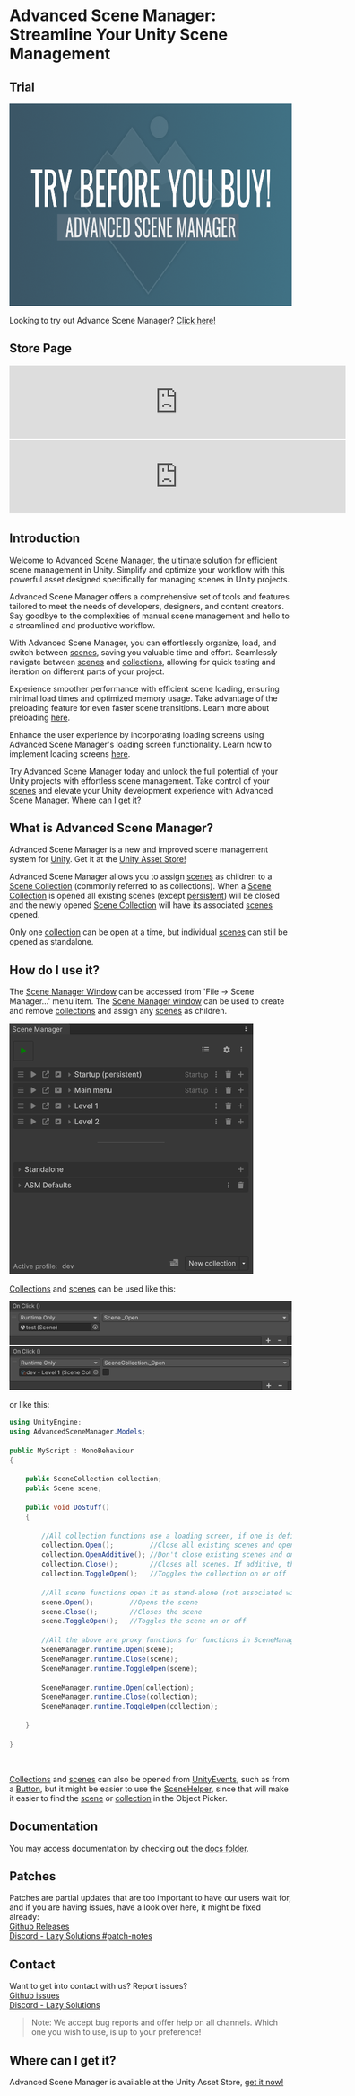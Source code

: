 # Advanced Scene Manager: Streamline Your Unity Scene Management

## Trial

<p align="center">
<img src="/trial/Trial.png" width="640" height="360" />
</p>

Looking to try out Advance Scene Manager? [Click here!](/trial/)

## Store Page

<iframe src="https://assetstore.unity.com/linkmaker/embed/package/174152/widget-wide?aid=1100ljPVc&pubref=docs" style="width:600px; height:130px; border:0px;"></iframe>

<iframe src="https://assetstore.unity.com/linkmaker/embed/package/311223/widget-wide?aid=1100ljPVc&pubref=docs" style="width:600px; height:130px; border:0px;"></iframe>

## Introduction
Welcome to Advanced Scene Manager, the ultimate solution for efficient scene management in Unity. Simplify and optimize your workflow with this powerful asset designed specifically for managing scenes in Unity projects.

Advanced Scene Manager offers a comprehensive set of tools and features tailored to meet the needs of developers, designers, and content creators. Say goodbye to the complexities of manual scene management and hello to a streamlined and productive workflow.

With Advanced Scene Manager, you can effortlessly organize, load, and switch between [scenes](https://github.com/Lazy-Solutions/AdvancedSceneManager/blob/main/docs/guides/Scenes.md), saving you valuable time and effort. Seamlessly navigate between [scenes](https://github.com/Lazy-Solutions/AdvancedSceneManager/blob/main/docs/guides/Scenes.md) and [collections](https://github.com/Lazy-Solutions/AdvancedSceneManager/blob/main/docs/guides/Scene%20collections.md), allowing for quick testing and iteration on different parts of your project.

Experience smoother performance with efficient scene loading, ensuring minimal load times and optimized memory usage. Take advantage of the preloading feature for even faster scene transitions. Learn more about preloading [here](https://github.com/Lazy-Solutions/AdvancedSceneManager/blob/main/docs/guides/Scenes.md#preloading).

Enhance the user experience by incorporating loading screens using Advanced Scene Manager's loading screen functionality. Learn how to implement loading screens [here](https://github.com/Lazy-Solutions/AdvancedSceneManager/blob/main/docs/guides/Loading%20screens.md).

Try Advanced Scene Manager today and unlock the full potential of your Unity projects with effortless scene management. Take control of your [scenes](https://github.com/Lazy-Solutions/AdvancedSceneManager/blob/main/docs/guides/Scenes.md) and elevate your Unity development experience with Advanced Scene Manager. [Where can I get it?](https://github.com/Lazy-Solutions/AdvancedSceneManager#where-can-i-get-it)

## What is Advanced Scene Manager?

Advanced Scene Manager is a new and improved scene management system for [Unity](https://unity.com/). Get it at the [Unity Asset Store!](https://assetstore.unity.com/packages/slug/174152)

Advanced Scene Manager allows you to assign [scenes](https://github.com/Lazy-Solutions/AdvancedSceneManager/blob/main/docs/guides/Scenes.md) as children to a [Scene Collection](https://github.com/Lazy-Solutions/AdvancedSceneManager/blob/main/docs/guides/Scene%20collections.md) (commonly referred to as collections).
When a [Scene Collection](https://github.com/Lazy-Solutions/AdvancedSceneManager/blob/main/docs/guides/Scene%20collections.md) is opened all existing scenes (except [persistent](https://github.com/Lazy-Solutions/AdvancedSceneManager/blob/main/docs/guides/Scenes.md#persistent-scenes)) will be closed and the newly opened [Scene Collection](https://github.com/Lazy-Solutions/AdvancedSceneManager/blob/main/docs/guides/Scene%20collections.md) will have its associated [scenes](https://github.com/Lazy-Solutions/AdvancedSceneManager/blob/main/docs/guides/Scenes.md) opened.

Only one [collection](https://github.com/Lazy-Solutions/AdvancedSceneManager/blob/main/docs/guides/Scene%20collections.md) can be open at a time, but individual [scenes](https://github.com/Lazy-Solutions/AdvancedSceneManager/blob/main/docs/guides/Scene%20collections.md) can still be opened as standalone.

## How do I use it?

The [Scene Manager Window](https://github.com/Lazy-Solutions/AdvancedSceneManager/blob/main/docs/guides/Scene%20manager%20window.md) can be accessed from 'File -> Scene Manager...' menu item. The [Scene Manager window](https://github.com/Lazy-Solutions/AdvancedSceneManager/blob/main/docs/guides/Scene%20manager%20window.md) can be used to create and remove [collections](https://github.com/Lazy-Solutions/AdvancedSceneManager/blob/main/docs/guides/Scene%20collections.md) and assign any [scenes](https://github.com/Lazy-Solutions/AdvancedSceneManager/blob/main/docs/guides/Scenes.md) as children.

![](https://github.com/Lazy-Solutions/AdvancedSceneManager/blob/main/docs/image/scene-manager-window.png)

[Collections](https://github.com/Lazy-Solutions/AdvancedSceneManager/blob/main/docs/guides/Scene%20collections.md) and [scenes](https://github.com/Lazy-Solutions/AdvancedSceneManager/blob/main/docs/guides/Scenes.md) can be used like this:

![](https://github.com/Lazy-Solutions/AdvancedSceneManager/blob/main/docs/image/button-click-scene-open.png)
![](https://github.com/Lazy-Solutions/AdvancedSceneManager/blob/main/docs/image/button-click-collection-open.png)

or like this:

```C#
using UnityEngine;
using AdvancedSceneManager.Models;

public MyScript : MonoBehaviour
{

    public SceneCollection collection;
    public Scene scene;

    public void DoStuff()
    {     

        //All collection functions use a loading screen, if one is defined
        collection.Open();         //Close all existing scenes and open scenes in collection
        collection.OpenAdditive(); //Don't close existing scenes and only open scenes in collection
        collection.Close();        //Closes all scenes. If additive, then only collection scenes will be closed. 
        collection.ToggleOpen();   //Toggles the collection on or off

        //All scene functions open it as stand-alone (not associated with a collection)
        scene.Open();         //Opens the scene
        scene.Close();        //Closes the scene
        scene.ToggleOpen();   //Toggles the scene on or off

        //All the above are proxy functions for functions in SceneManager.runtime
        SceneManager.runtime.Open(scene);
        SceneManager.runtime.Close(scene);
        SceneManager.runtime.ToggleOpen(scene);

        SceneManager.runtime.Open(collection);
        SceneManager.runtime.Close(collection);
        SceneManager.runtime.ToggleOpen(collection);

    }

}
```

</br>

[Collections](https://github.com/Lazy-Solutions/AdvancedSceneManager/blob/main/docs/guides/Scene%20collections.md) and [scenes](https://github.com/Lazy-Solutions/AdvancedSceneManager/blob/main/docs/guides/Scenes.md) can also be opened from [UnityEvents](https://docs.unity3d.com/Manual/UnityEvents.html), such as from a [Button](https://docs.unity3d.com/Packages/com.unity.ugui@1.0/manual/script-Button.html), but it might be easier to use the [SceneHelper](https://github.com/Lazy-Solutions/AdvancedSceneManager/blob/main/docs/guides/Scene%20helper.md), since that will make it easier to find the [scene](https://github.com/Lazy-Solutions/AdvancedSceneManager/blob/main/docs/guides/Scenes.md) or [collection](https://github.com/Lazy-Solutions/AdvancedSceneManager/blob/main/docs/guides/Scene%20collections.md) in the Object Picker.

## Documentation

You may access documentation by checking out the [docs folder](/docs).

## Patches
Patches are partial updates that are too important to have our users wait for, and if you are having issues, have a look over here, it might be fixed already: \
[Github Releases](https://github.com/Lazy-Solutions/AdvancedSceneManager/releases)\
[Discord - Lazy Solutions #patch-notes](https://discord.com/channels/519089118467325952/806112082873024562)

## Contact
Want to get into contact with us? Report issues?\
[Github issues](https://github.com/Lazy-Solutions/AdvancedSceneManager/issues)\
[Discord - Lazy Solutions](https://discord.gg/upfgXPxFnw)
>Note: We accept bug reports and offer help on all channels. Which one you wish to use, is up to your preference!

## Where can I get it?
Advanced Scene Manager is available at the Unity Asset Store, [get it now!](https://assetstore.unity.com/packages/slug/174152)<br/>
